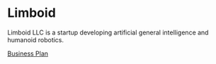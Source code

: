 # Limboid

Limboid LLC is a startup developing artificial general intelligence and humanoid robotics.

[Business Plan](https://jacobfv.github.io/assets/pdf/Limboid-LLC-Business%20Plan.pdf)
